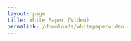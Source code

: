 ```yaml
---
layout: page
title: White Paper (Video)
permalink: /downloads/whitepapervideo
---
```


<iframe src="https://www.youtube.com/embed/8UXGMudloTM" frameborder="0" allow="autoplay; encrypted-media" allowfullscreen style="width:100%; height: 0; padding-top: 56.25%;"></iframe>
